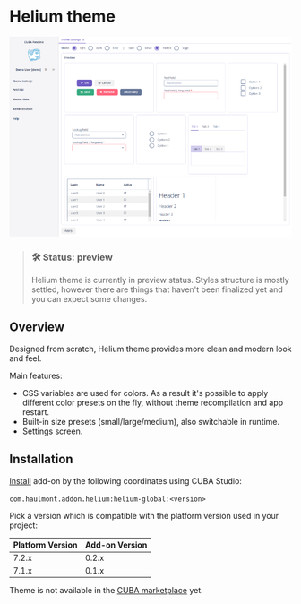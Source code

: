 # Helium theme

![teaser](img/teaser.png)

> ### 🛠 Status: preview
> Helium theme is currently in preview status. Styles structure is mostly settled, 
> however there are things that haven't been finalized yet and you can expect some changes.


## Overview

Designed from scratch, Helium theme provides more clean and modern look and feel.

Main features:

* CSS variables are used for colors. As a result it's possible to apply different color presets on the fly, 
without theme recompilation and app restart.
* Built-in size presets (small/large/medium), also switchable in runtime.
* Settings screen.

## Installation

[Install](https://doc.cuba-platform.com/studio/) add-on by the following coordinates using CUBA Studio:

`com.haulmont.addon.helium:helium-global:<version>`

Pick a version which is compatible with the platform version used in your project:

| Platform Version | Add-on Version |
| ---------------- | -------------- |
| 7.2.x            | 0.2.x          |
| 7.1.x            | 0.1.x          |

Theme is not available in the [CUBA marketplace](https://www.cuba-platform.com/marketplace) yet.